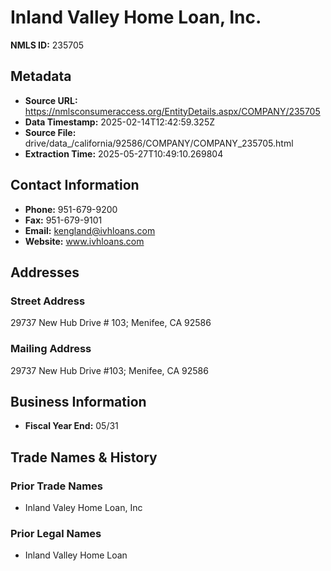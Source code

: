 # Inland Valley Home Loan, Inc.

**NMLS ID:** 235705

## Metadata
- **Source URL:** https://nmlsconsumeraccess.org/EntityDetails.aspx/COMPANY/235705
- **Data Timestamp:** 2025-02-14T12:42:59.325Z
- **Source File:** drive/data_/california/92586/COMPANY/COMPANY_235705.html
- **Extraction Time:** 2025-05-27T10:49:10.269804

## Contact Information
- **Phone:** 951-679-9200
- **Fax:** 951-679-9101
- **Email:** kengland@ivhloans.com
- **Website:** www.ivhloans.com

## Addresses
### Street Address
29737 New Hub Drive # 103; Menifee, CA 92586

### Mailing Address
29737 New Hub Drive #103; Menifee, CA 92586

## Business Information
- **Fiscal Year End:** 05/31

## Trade Names & History
### Prior Trade Names
- Inland Valey Home Loan, Inc

### Prior Legal Names
- Inland Valley Home Loan
